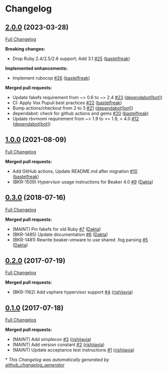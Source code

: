 # Changelog

## [2.0.0](https://github.com/voxpupuli/beaker-vmware/tree/2.0.0) (2023-03-28)

[Full Changelog](https://github.com/voxpupuli/beaker-vmware/compare/1.0.0...2.0.0)

**Breaking changes:**

- Drop Ruby 2.4/2.5/2.6 support; Add 3.1 [\#25](https://github.com/voxpupuli/beaker-vmware/pull/25) ([bastelfreak](https://github.com/bastelfreak))

**Implemented enhancements:**

- Implement rubocop [\#26](https://github.com/voxpupuli/beaker-vmware/pull/26) ([bastelfreak](https://github.com/bastelfreak))

**Merged pull requests:**

- Update fakefs requirement from ~\> 0.6 to ~\> 2.4 [\#23](https://github.com/voxpupuli/beaker-vmware/pull/23) ([dependabot[bot]](https://github.com/apps/dependabot))
- CI: Apply Vox Pupuli best practices [\#22](https://github.com/voxpupuli/beaker-vmware/pull/22) ([bastelfreak](https://github.com/bastelfreak))
- Bump actions/checkout from 2 to 3 [\#21](https://github.com/voxpupuli/beaker-vmware/pull/21) ([dependabot[bot]](https://github.com/apps/dependabot))
- dependabot: check for github actions and gems [\#20](https://github.com/voxpupuli/beaker-vmware/pull/20) ([bastelfreak](https://github.com/bastelfreak))
- Update rbvmomi requirement from ~\> 1.9 to \>= 1.9, \< 4.0 [\#12](https://github.com/voxpupuli/beaker-vmware/pull/12) ([dependabot[bot]](https://github.com/apps/dependabot))

## [1.0.0](https://github.com/voxpupuli/beaker-vmware/tree/1.0.0) (2021-08-09)

[Full Changelog](https://github.com/voxpupuli/beaker-vmware/compare/0.3.0...1.0.0)

**Merged pull requests:**

- Add GitHub actions, Update README.md after migration [\#10](https://github.com/voxpupuli/beaker-vmware/pull/10) ([bastelfreak](https://github.com/bastelfreak))
- \(BKR-1509\) Hypervisor usage instructions for Beaker 4.0 [\#9](https://github.com/voxpupuli/beaker-vmware/pull/9) ([Dakta](https://github.com/Dakta))

## [0.3.0](https://github.com/voxpupuli/beaker-vmware/tree/0.3.0) (2018-07-16)

[Full Changelog](https://github.com/voxpupuli/beaker-vmware/compare/0.2.0...0.3.0)

**Merged pull requests:**

- \(MAINT\) Pin fakefs for old Ruby [\#7](https://github.com/voxpupuli/beaker-vmware/pull/7) ([Dakta](https://github.com/Dakta))
- \(BKR-1485\) Update documentation [\#6](https://github.com/voxpupuli/beaker-vmware/pull/6) ([Dakta](https://github.com/Dakta))
- \(BKR-1481\) Rewrite beaker-vmware to use shared .fog parsing [\#5](https://github.com/voxpupuli/beaker-vmware/pull/5) ([Dakta](https://github.com/Dakta))

## [0.2.0](https://github.com/voxpupuli/beaker-vmware/tree/0.2.0) (2017-07-19)

[Full Changelog](https://github.com/voxpupuli/beaker-vmware/compare/0.1.0...0.2.0)

**Merged pull requests:**

- \(BKR-1162\) Add vsphere hypervisor support [\#4](https://github.com/voxpupuli/beaker-vmware/pull/4) ([rishijavia](https://github.com/rishijavia))

## [0.1.0](https://github.com/voxpupuli/beaker-vmware/tree/0.1.0) (2017-07-18)

[Full Changelog](https://github.com/voxpupuli/beaker-vmware/compare/7ddc6f7aa8480bfef0e7d5271c71acf89fce0149...0.1.0)

**Merged pull requests:**

- \(MAINT\) Add simplecov [\#3](https://github.com/voxpupuli/beaker-vmware/pull/3) ([rishijavia](https://github.com/rishijavia))
- \(MAINT\) Add version constant [\#2](https://github.com/voxpupuli/beaker-vmware/pull/2) ([rishijavia](https://github.com/rishijavia))
- \(MAINT\) Update acceptance test instructions [\#1](https://github.com/voxpupuli/beaker-vmware/pull/1) ([rishijavia](https://github.com/rishijavia))



\* *This Changelog was automatically generated by [github_changelog_generator](https://github.com/github-changelog-generator/github-changelog-generator)*
